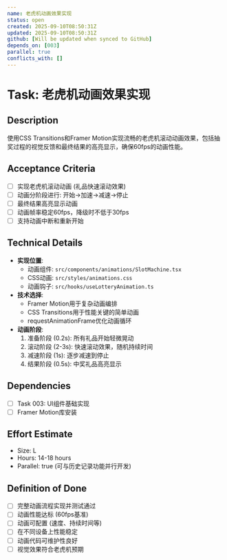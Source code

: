 ```yaml
---
name: 老虎机动画效果实现
status: open
created: 2025-09-10T08:50:31Z
updated: 2025-09-10T08:50:31Z
github: [Will be updated when synced to GitHub]
depends_on: [003]
parallel: true
conflicts_with: []
---
```


# Task: 老虎机动画效果实现

## Description
使用CSS Transitions和Framer Motion实现流畅的老虎机滚动动画效果，包括抽奖过程的视觉反馈和最终结果的高亮显示，确保60fps的动画性能。

## Acceptance Criteria
- [ ] 实现老虎机滚动动画 (礼品快速滚动效果)
- [ ] 动画分阶段进行: 开始→加速→减速→停止
- [ ] 最终结果高亮显示动画
- [ ] 动画帧率稳定60fps，降级时不低于30fps
- [ ] 支持动画中断和重新开始

## Technical Details
- **实现位置**:
  - 动画组件: `src/components/animations/SlotMachine.tsx`
  - CSS动画: `src/styles/animations.css`
  - 动画钩子: `src/hooks/useLotteryAnimation.ts`
- **技术选择**:
  - Framer Motion用于复杂动画编排
  - CSS Transitions用于性能关键的简单动画
  - requestAnimationFrame优化动画循环
- **动画阶段**:
  1. 准备阶段 (0.2s): 所有礼品开始轻微晃动
  2. 滚动阶段 (2-3s): 快速滚动效果，随机持续时间
  3. 减速阶段 (1s): 逐步减速到停止
  4. 结果阶段 (0.5s): 中奖礼品高亮显示

## Dependencies
- [ ] Task 003: UI组件基础实现
- [ ] Framer Motion库安装

## Effort Estimate
- Size: L
- Hours: 14-18 hours
- Parallel: true (可与历史记录功能并行开发)

## Definition of Done
- [ ] 完整动画流程实现并测试通过
- [ ] 动画性能达标 (60fps基准)
- [ ] 动画可配置 (速度、持续时间等)
- [ ] 在不同设备上性能稳定
- [ ] 动画代码可维护性良好
- [ ] 视觉效果符合老虎机预期